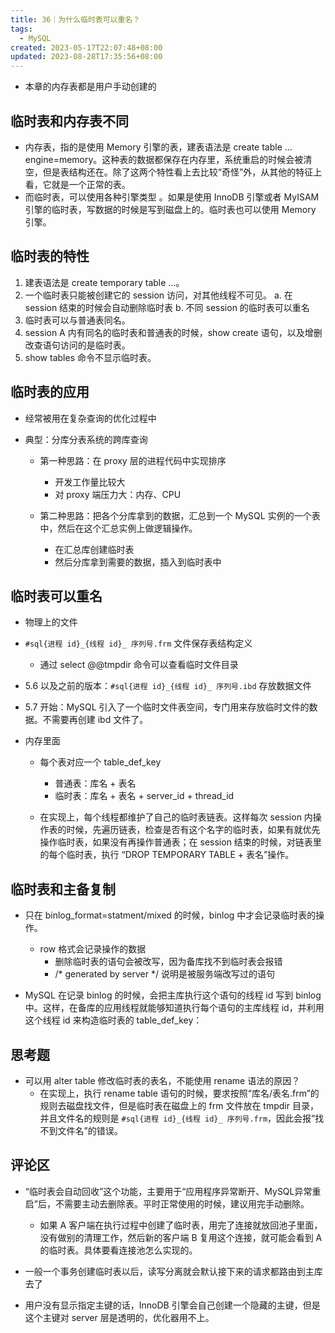 ```yaml
---
title: 36｜为什么临时表可以重名？
tags:
  - MySQL
created: 2023-05-17T22:07:48+08:00
updated: 2023-08-28T17:35:56+08:00
---
```


- 本章的内存表都是用户手动创建的

## 临时表和内存表不同

- 内存表，指的是使用 Memory 引擎的表，建表语法是 create table … engine=memory。这种表的数据都保存在内存里，系统重启的时候会被清空，但是表结构还在。除了这两个特性看上去比较“奇怪”外，从其他的特征上看，它就是一个正常的表。
- 而临时表，可以使用各种引擎类型 。如果是使用 InnoDB 引擎或者 MyISAM 引擎的临时表，写数据的时候是写到磁盘上的。临时表也可以使用 Memory 引擎。

## 临时表的特性

1. 建表语法是 create temporary table …。
2. 一个临时表只能被创建它的 session 访问，对其他线程不可见。
    a. 在 session 结束的时候会自动删除临时表
    b. 不同 session 的临时表可以重名
3. 临时表可以与普通表同名。
4. session A 内有同名的临时表和普通表的时候，show create 语句，以及增删改查语句访问的是临时表。
5. show tables 命令不显示临时表。

## 临时表的应用

- 经常被用在复杂查询的优化过程中
- 典型：分库分表系统的跨库查询

    - 第一种思路：在 proxy 层的进程代码中实现排序
        - 开发工作量比较大
        - 对 proxy 端压力大：内存、CPU

    - 第二种思路：把各个分库拿到的数据，汇总到一个 MySQL 实例的一个表中，然后在这个汇总实例上做逻辑操作。
        - 在汇总库创建临时表
        - 然后分库拿到需要的数据，插入到临时表中

## 临时表可以重名

- 物理上的文件
- `#sql{进程 id}_{线程 id}_ 序列号.frm` 文件保存表结构定义
  - 通过 select @@tmpdir 命令可以查看临时文件目录

- 5.6 以及之前的版本：`#sql{进程 id}_{线程 id}_ 序列号.ibd` 存放数据文件
- 5.7 开始：MySQL 引入了一个临时文件表空间，专门用来存放临时文件的数据。不需要再创建 ibd 文件了。

- 内存里面
  - 每个表对应一个 table_def_key
    - 普通表：库名 + 表名
    - 临时表：库名 + 表名 + server_id + thread_id

  - 在实现上，每个线程都维护了自己的临时表链表。这样每次 session 内操作表的时候，先遍历链表，检查是否有这个名字的临时表，如果有就优先操作临时表，如果没有再操作普通表；在 session 结束的时候，对链表里的每个临时表，执行 “DROP TEMPORARY TABLE + 表名”操作。

## 临时表和主备复制

- 只在 binlog_format=statment/mixed 的时候，binlog 中才会记录临时表的操作。
  - row 格式会记录操作的数据
    - 删除临时表的语句会被改写，因为备库找不到临时表会报错
    - /* generated by server */ 说明是被服务端改写过的语句

- MySQL 在记录 binlog 的时候，会把主库执行这个语句的线程 id 写到 binlog 中。这样，在备库的应用线程就能够知道执行每个语句的主库线程 id，并利用这个线程 id 来构造临时表的 table_def_key：

## 思考题

- 可以用 alter table 修改临时表的表名，不能使用 rename 语法的原因？
  - 在实现上，执行 rename table 语句的时候，要求按照“库名/表名.frm”的规则去磁盘找文件，但是临时表在磁盘上的 frm 文件放在 tmpdir 目录，并且文件名的规则是 `#sql{进程 id}_{线程 id}_ 序列号.frm`，因此会报“找不到文件名”的错误。

## 评论区

- “临时表会自动回收”这个功能，主要用于“应用程序异常断开、MySQL异常重启”后，不需要主动去删除表。平时正常使用的时候，建议用完手动删除。
  - 如果 A 客户端在执行过程中创建了临时表，用完了连接就放回池子里面，没有做别的清理工作，然后新的客户端 B 复用这个连接，就可能会看到 A 的临时表。具体要看连接池怎么实现的。

- 一般一个事务创建临时表以后，读写分离就会默认接下来的请求都路由到主库去了
- 用户没有显示指定主键的话，InnoDB 引擎会自己创建一个隐藏的主键，但是这个主键对 server 层是透明的，优化器用不上。
